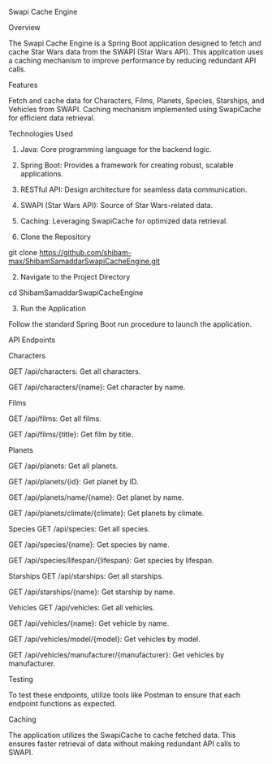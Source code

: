Swapi Cache Engine

Overview

The Swapi Cache Engine is a Spring Boot application designed to fetch and cache Star Wars data from the SWAPI (Star Wars API). This application uses a caching mechanism to improve performance by reducing redundant API calls.

Features

Fetch and cache data for Characters, Films, Planets, Species, Starships, and Vehicles from SWAPI.
Caching mechanism implemented using SwapiCache for efficient data retrieval.

Technologies Used

1. Java: Core programming language for the backend logic.
2. Spring Boot: Provides a framework for creating robust, scalable applications.
3. RESTful API: Design architecture for seamless data communication.
4. SWAPI (Star Wars API): Source of Star Wars-related data.
5. Caching: Leveraging SwapiCache for optimized data retrieval.

1. Clone the Repository

git clone https://github.com/shibam-max/ShibamSamaddarSwapiCacheEngine.git

2. Navigate to the Project Directory

cd ShibamSamaddarSwapiCacheEngine

3. Run the Application 

Follow the standard Spring Boot run procedure to launch the application.

API Endpoints

Characters

GET /api/characters: Get all characters.

GET /api/characters/{name}: Get character by name.

Films

GET /api/films: Get all films.

GET /api/films/{title}: Get film by title.

Planets

GET /api/planets: Get all planets.

GET /api/planets/{id}: Get planet by ID.

GET /api/planets/name/{name}: Get planet by name.

GET /api/planets/climate/{climate}: Get planets by climate.

Species
GET /api/species: Get all species.

GET /api/species/{name}: Get species by name.

GET /api/species/lifespan/{lifespan}: Get species by lifespan.

Starships
GET /api/starships: Get all starships.

GET /api/starships/{name}: Get starship by name.

Vehicles
GET /api/vehicles: Get all vehicles.

GET /api/vehicles/{name}: Get vehicle by name.

GET /api/vehicles/model/{model}: Get vehicles by model.

GET /api/vehicles/manufacturer/{manufacturer}: Get vehicles by manufacturer.

Testing

To test these endpoints, utilize tools like Postman to ensure that each endpoint functions as expected.

Caching

The application utilizes the SwapiCache to cache fetched data. This ensures faster retrieval of data without making redundant API calls to SWAPI.


